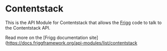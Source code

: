 # Contentstack

This is the API Module for Contentstack that allows the [Frigg](https://friggframework.org) code to talk to the
Contentstack API.

Read more on the [Frigg documentation site](https://docs.friggframework.org/api-modules/list/contentstack
